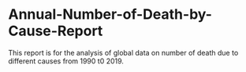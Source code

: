 # Annual-Number-of-Death-by-Cause-Report
This report is for the analysis of global data on number of death due to different causes from 1990 t0 2019.
